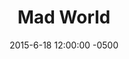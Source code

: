 ---
layout: song
title:  "Mad World"
date:   2015-6-18 12:00:00 -0500
categories: looping
permalink: "madworld"
video-id: vV-hMY4GhLQ
---